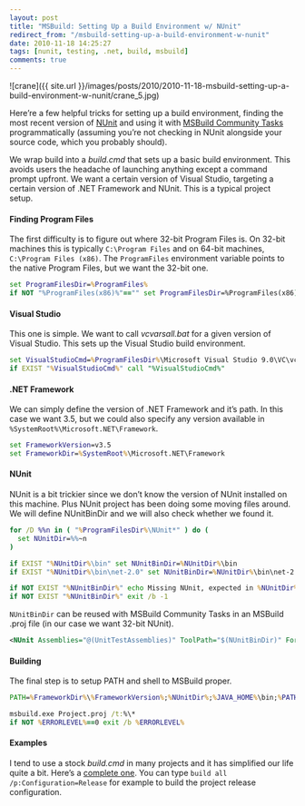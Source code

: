 ```yaml
---
layout: post
title: "MSBuild: Setting Up a Build Environment w/ NUnit"
redirect_from: "/msbuild-setting-up-a-build-environment-w-nunit"
date: 2010-11-18 14:25:27
tags: [nunit, testing, .net, build, msbuild]
comments: true
---
```

![crane]({{ site.url }}/images/posts/2010/2010-11-18-msbuild-setting-up-a-build-environment-w-nunit/crane_5.jpg)

Here’re a few helpful tricks for setting up a build environment, finding the most recent version of [NUnit](http://www.nunit.org/) and using it with [MSBuild Community Tasks](http://msbuildtasks.tigris.org/) programmatically (assuming you’re not checking in NUnit alongside your source code, which you probably should).

We wrap build into a _build.cmd_ that sets up a basic build environment. This avoids users the headache of launching anything except a command prompt upfront. We want a certain version of Visual Studio, targeting  a certain version of .NET Framework and NUnit. This is a typical project setup.

#### Finding Program Files

The first difficulty is to figure out where 32-bit Program Files is. On 32-bit machines this is typically `C:\Program Files` and on 64-bit machines, `C:\Program Files (x86)`. The `ProgramFiles` environment variable points to the native Program Files, but we want the 32-bit one.

```bat
set ProgramFilesDir=%ProgramFiles%
if NOT "%ProgramFiles(x86)%"=="" set ProgramFilesDir=%ProgramFiles(x86)%
```

#### Visual Studio

This one is simple. We want to call _vcvarsall.bat_ for a given version of Visual Studio. This sets up the Visual Studio build environment.

```bat
set VisualStudioCmd=%ProgramFilesDir%\Microsoft Visual Studio 9.0\VC\vcvarsall.bat
if EXIST "%VisualStudioCmd%" call "%VisualStudioCmd%"
```

#### .NET Framework

We can simply define the version of .NET Framework and it’s path. In this case we want 3.5, but we could also specify any version available in `%SystemRoot%\Microsoft.NET\Framework`.

```bat
set FrameworkVersion=v3.5
set FrameworkDir=%SystemRoot%\Microsoft.NET\Framework
```

#### NUnit

NUnit is a bit trickier since we don’t know the version of NUnit installed on this machine. Plus NUnit project has been doing some moving files around. We will define NUnitBinDir and we will also check whether we found it.

```bat
for /D %%n in ( "%ProgramFilesDir%\NUnit*" ) do (
  set NUnitDir=%%~n
)

if EXIST "%NUnitDir%\bin" set NUnitBinDir=%NUnitDir%\bin
if EXIST "%NUnitDir%\bin\net-2.0" set NUnitBinDir=%NUnitDir%\bin\net-2.0

if NOT EXIST "%NUnitBinDir%" echo Missing NUnit, expected in %NUnitDir%
if NOT EXIST "%NUnitBinDir%" exit /b -1
```

`NUnitBinDir` can be reused with MSBuild Community Tasks in an MSBuild .proj file (in our case we want 32-bit NUnit).

```xml
<NUnit Assemblies="@(UnitTestAssemblies)" ToolPath="$(NUnitBinDir)" Force32Bit="true" />
```

#### Building

The final step is to setup PATH and shell to MSBuild proper.

```bat
PATH=%FrameworkDir%\%FrameworkVersion%;%NUnitDir%;%JAVA_HOME%\bin;%PATH%

msbuild.exe Project.proj /t:%\*
if NOT %ERRORLEVEL%==0 exit /b %ERRORLEVEL%
```

#### Examples

I tend to use a stock _build.cmd_ in many projects and it has simplified our life quite a bit. Here’s a [complete one](https://github.com/dblock/resourcelib/blob/master/build.cmd). You can type `build all /p:Configuration=Release` for example to build the project release configuration.
